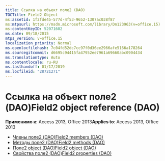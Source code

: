```yaml
---
title: Ссылка на объект поле2 (DAO)
TOCTitle: Field2 Object
ms:assetid: 1f2fde45-577d-4f53-9652-1307ac038f87
ms:mtpsurl: https://msdn.microsoft.com/library/Dn123963(v=office.15)
ms:contentKeyID: 52071602
ms.date: 09/18/2015
mtps_version: v=office.15
localization_priority: Normal
ms.openlocfilehash: 7c04fd52dc7cc97f0d36ee2966afe5166a178264
ms.sourcegitcommit: d6695c94415fa47952ee7961a69660abc0904434
ms.translationtype: Auto
ms.contentlocale: ru-RU
ms.lasthandoff: 01/17/2019
ms.locfileid: "28721271"
---
```

# <a name="field2-object-reference-dao"></a><span data-ttu-id="93bfe-102">Ссылка на объект поле2 (DAO)</span><span class="sxs-lookup"><span data-stu-id="93bfe-102">Field2 object reference (DAO)</span></span>

<span data-ttu-id="93bfe-103">**Применимо к**: Access 2013, Office 2013</span><span class="sxs-lookup"><span data-stu-id="93bfe-103">**Applies to**: Access 2013, Office 2013</span></span>

- [<span data-ttu-id="93bfe-104">Члены поле2 (DAO)</span><span class="sxs-lookup"><span data-stu-id="93bfe-104">Field2 members (DAO)</span></span>](field2-members-dao.md)
- [<span data-ttu-id="93bfe-105">Методы поле2 (DAO)</span><span class="sxs-lookup"><span data-stu-id="93bfe-105">Field2 methods (DAO)</span></span>](field2-methods-dao.md)
- [<span data-ttu-id="93bfe-106">Поле2 object (DAO)</span><span class="sxs-lookup"><span data-stu-id="93bfe-106">Field2 object (DAO)</span></span>](field2-object-dao.md)
- [<span data-ttu-id="93bfe-107">Свойства поле2 (DAO)</span><span class="sxs-lookup"><span data-stu-id="93bfe-107">Field2 properties (DAO)</span></span>](field2-properties-dao.md)


